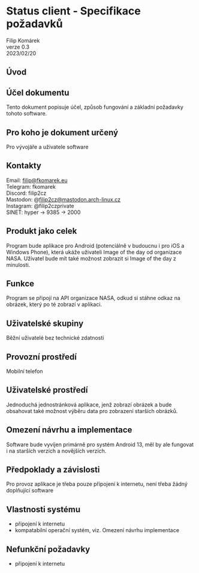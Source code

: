 # Status client - Specifikace požadavků
Filip Komárek  
verze 0.3  
2023/02/20

## Úvod

## Účel dokumentu
Tento dokument popisuje účel, způsob fungování a základní požadavky tohoto software.

## Pro koho je dokument určený
Pro vývojáře a uživatele software

## Kontakty
Email: filip@fkomarek.eu  
Telegram: fkomarek  
Discord: filip2cz  
Mastodon: @filip2cz@mastodon.arch-linux.cz  
Instagram: @filip2czprivate  
SINET: hyper -> 9385 -> 2000

## Produkt jako celek
Program bude aplikace pro Android (potenciálně v budoucnu i pro iOS a Windows Phone), která ukáže uživateli Image of the day od organizace NASA. Uživatel bude mít také možnost zobrazit si Image of the day z minulosti.

## Funkce
Program se připojí na API organizace NASA, odkud si stáhne odkaz na obrázek, který po té zobrazí v aplikaci.

## Uživatelské skupiny
Běžní uživatelé bez technické zdatnosti

## Provozní prostředí
Mobilní telefon

## Uživatelské prostředí
Jednoduchá jednostránková aplikace, jenž zobrazí obrázek a bude obsahovat také možnost výběru data pro zobrazení starších obrázků.

## Omezení návrhu a implementace
Software bude vyvíjen primárně pro systém Android 13, měl by ale fungovat i na starších verzích a novějších verzích.

## Předpoklady a závislosti
Pro provoz aplikace je třeba pouze připojení k internetu, není třeba žádný doplňující software

## Vlastnosti systému
- připojení k internetu
- kompatabilní operační systém, viz. Omezení návrhu implementace

## Nefunkční požadavky
- připojení k internetu